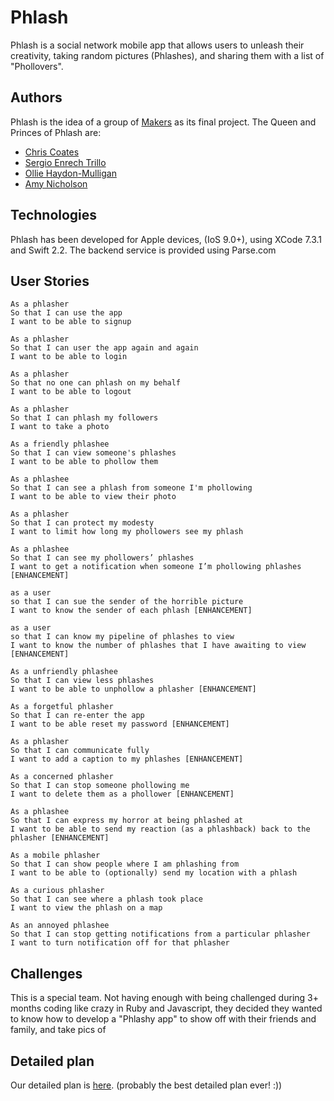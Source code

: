 # Phlash

Phlash is a social network mobile app that allows users to unleash their creativity, taking random pictures (Phlashes), and sharing them with a list of "Phollovers".



## Authors

Phlash is the idea of a group of [Makers](http://www.makersacademy.com/) as its final project.  The Queen and Princes of Phlash are:

 * [Chris Coates](https://github.com/chriselevate)
 * [Sergio Enrech Trillo](https://github.com/tigretoncio)
 * [Ollie Haydon-Mulligan](https://github.com/ollieh-m)
 * [Amy Nicholson](https://github.com/missamynicholson)


## Technologies

Phlash has been developed for Apple devices, (IoS 9.0+), using XCode 7.3.1 and Swift 2.2. The backend service is provided using Parse.com

## User Stories


```
As a phlasher
So that I can use the app
I want to be able to signup
```
````
As a phlasher
So that I can user the app again and again
I want to be able to login
````
```
As a phlasher
So that no one can phlash on my behalf
I want to be able to logout
```
```
As a phlasher
So that I can phlash my followers
I want to take a photo
```
```
As a friendly phlashee
So that I can view someone's phlashes
I want to be able to phollow them
```
```
As a phlashee
So that I can see a phlash from someone I'm phollowing
I want to be able to view their photo
```
```
As a phlasher
So that I can protect my modesty
I want to limit how long my phollowers see my phlash
```
```
As a phlashee
So that I can see my phollowers’ phlashes
I want to get a notification when someone I’m phollowing phlashes [ENHANCEMENT]
```
```
as a user
so that I can sue the sender of the horrible picture
I want to know the sender of each phlash [ENHANCEMENT]
```
```
as a user
so that I can know my pipeline of phlashes to view
I want to know the number of phlashes that I have awaiting to view [ENHANCEMENT]
```
```
As a unfriendly phlashee
So that I can view less phlashes
I want to be able to unphollow a phlasher [ENHANCEMENT]
```
```
As a forgetful phlasher
So that I can re-enter the app
I want to be able reset my password [ENHANCEMENT]
```
```
As a phlasher
So that I can communicate fully
I want to add a caption to my phlashes [ENHANCEMENT]
```
```
As a concerned phlasher
So that I can stop someone phollowing me
I want to delete them as a phollower [ENHANCEMENT]
```
```
As a phlashee
So that I can express my horror at being phlashed at
I want to be able to send my reaction (as a phlashback) back to the phlasher [ENHANCEMENT]
```
```
As a mobile phlasher
So that I can show people where I am phlashing from
I want to be able to (optionally) send my location with a phlash
```
```
As a curious phlasher
So that I can see where a phlash took place
I want to view the phlash on a map
```
```
As an annoyed phlashee
So that I can stop getting notifications from a particular phlasher
I want to turn notification off for that phlasher
```

## Challenges
This is a special team.  Not having enough with being challenged during 3+ months coding like crazy in Ruby and Javascript, they decided they wanted to know how to develop a "Phlashy app" to show off with their friends and family, and take pics of 


## Detailed plan
Our detailed plan is [here](https://www.youtube.com/watch?v=LfmrHTdXgK4). 
(probably the best detailed plan ever! :))
